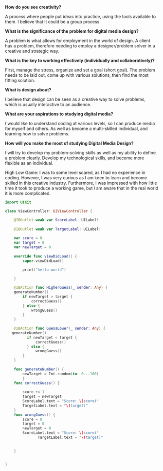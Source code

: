 **How do you see creativity?**

A process where people put ideas into practice, using the tools available to them.
I believe that it could be a group process.

**What is the significance of the problem for digital media design?**

A problem is what allows for employment in the world of design. A client has a problem, therefore needing to employ a designer/problem solver in a creative and strategic way.

**What is the key to working effectively (individually and collaboratively)?**

First, manage the stress, organize and set a goal (short goal).
The problem needs to be laid out, come up with various solutions, then find the most fitting solution.

**What is design about?**

I believe that design can be seen as a creative way to solve problems, which is usually interactive to an audience. 

**What are your aspirations to studying digital media?**

I would like to understand coding at various levels, so I can produce media for myself and others.
As well as become a multi-skilled individual, and learning how to solve problems.

**How will you make the most of studying Digital Media Design?**

I will try to develop my problem-solving skills as well as my ability to define a problem clearly.
Develop my technological skills, and become more flexible as an individual.

High Low Game:
 I was to some level scared, as I had no experience in coding. However, I was very curious as I am keen to learn and become skilled in this creative industry. Furthermore, I was impressed with how little time it took to produce a working game, but I am aware that in the real world it is more complicated.

```swift
import UIKit

class ViewController: UIViewController {

    @IBOutlet weak var ScoreLabel: UILabel!
    
    @IBOutlet weak var TargetLabel: UILabel!
    
    var score = 0
    var target = 0
    var newTarget = 0
    
    override func viewDidLoad() {
        super.viewDidLoad()

        print("hello world")
        
    }

    @IBAction func HigherGuess(_ sender: Any) {
    generateNumber()
        if newTarget > target {
            correctGuess()
        } else {
            wrongGuess()
        }
    }
    
    @IBAction func GuessLower(_ sender: Any) {
   generateNumber()
          if newTarget < target {
              correctGuess()
          } else {
              wrongGuess()
        }
    }
  
    func generateNumber() {
        newTarget = Int.random(in: 0...100)
        }
    func correctGuess() {
       
        score += 1
        target = newTarget
        ScoreLabel.text = "Score: \(score)"
        TargetLabel.text = "\(target)"
    }
    func wrongGuess() {
        score = 0
        target = 0
        newTarget = 0
        ScoreLabel.text = "Score: \(score)"
               TargetLabel.text = "\(target)"
        
        
    }
    

}


```

